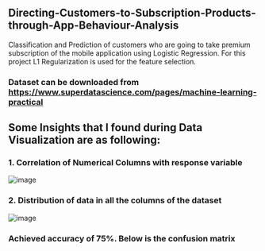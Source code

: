 ## Directing-Customers-to-Subscription-Products-through-App-Behaviour-Analysis
Classification and Prediction of customers who are going to take premium subscription of the mobile application using Logistic Regression. For this project L1 Regularization is used for the feature selection. 

### Dataset can be downloaded from https://www.superdatascience.com/pages/machine-learning-practical

## Some Insights that I found during Data Visualization are as following:

### 1. Correlation of Numerical Columns with response variable

![image](https://user-images.githubusercontent.com/37111089/85773950-018a8f00-b73c-11ea-8b6d-962768861aca.png)

### 2.  Distribution of data in all the columns of the dataset

![image](https://user-images.githubusercontent.com/37111089/85774896-e79d7c00-b73c-11ea-8467-894287cfb2a3.png)

### Achieved accuracy of 75%. Below is the confusion matrix


